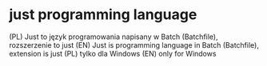 # just programming language
(PL) Just to język programowania napisany w Batch (Batchfile), rozszerzenie to just (EN) Just is programming language in Batch (Batchfile), extension is just
(PL) tylko dla Windows (EN) only for Windows

